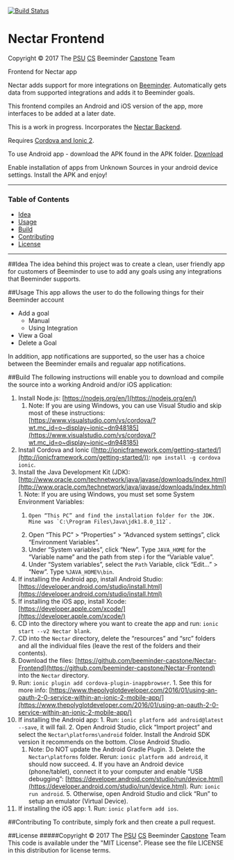 [![Build Status](https://travis-ci.org/beeminder-capstone/Nectar-Frontend.svg?branch=develop)](https://travis-ci.org/beeminder-capstone/Nectar-Frontend)
# Nectar Frontend

Copyright © 2017 The [PSU](https://www.pdx.edu/) [CS](https://www.pdx.edu/computer-science/) Beeminder [Capstone](http://wiki.cs.pdx.edu/capstone/fall_2016/fall_2016.html) Team

Frontend for Nectar app

Nectar adds support for more integrations on [Beeminder](https://www.beeminder.com/). Automatically gets data from supported integrations and adds it to Beeminder goals.

This frontend compiles an Android and iOS version of the app, more interfaces to be added at a later date.

This is a work in progress. Incorporates the [Nectar Backend](https://github.com/beeminder-capstone/Nectar-Backend).

Requires [Cordova and Ionic 2](https://ionicframework.com/getting-started/).

To use Android app - download the APK found in the APK folder. 
[Download](./apk/Nectar.apk)

Enable installation of apps from Unknown Sources in your android device settings.
Install the APK and enjoy!

---

### Table of Contents
 - [Idea](#Idea)
 - [Usage](#usage)
 - [Build](#build)
 - [Contributing](#contributing)
 - [License](#license)
 
---

##Idea
The idea behind this project was to create a clean, user friendly app for customers of Beeminder to use to add any goals using any integrations that Beeminder supports.


##Usage
This app allows the user to do the following things for their Beeminder account
 * Add a goal
     * Manual
     * Using Integration
 * View a Goal
 * Delete a Goal
 
In addition, app notifications are supported, so the user has a choice between the Beeminder emails and regualar app notifications.

##Build
The following instructions will enable you to download and compile the source into a working Android and/or iOS application:



1. Install Node.js: [https://nodejs.org/en/](https://nodejs.org/en/)
    1.  Note: If you are using Windows, you can use Visual Studio and skip most of these instructions: [https://www.visualstudio.com/vs/cordova/?wt.mc_id=o~display~ionic~dn948185](https://www.visualstudio.com/vs/cordova/?wt.mc_id=o~display~ionic~dn948185)
2.    Install Cordova and Ionic ([http://ionicframework.com/getting-started/](http://ionicframework.com/getting-started/)): `npm install -g cordova ionic`.
3.    Install the Java Development Kit (JDK): [http://www.oracle.com/technetwork/java/javase/downloads/index.html](http://www.oracle.com/technetwork/java/javase/downloads/index.html)
    1.    Note: If you are using Windows, you must set some System Environment Variables:
        1.     Open “This PC” and find the installation folder for the JDK. Mine was `C:\Program Files\Java\jdk1.8.0_112`.
        2.    Open “This PC” > “Properties” > “Advanced system settings”, click “Environment Variables”.
        3.    Under “System variables”, click “New”. Type `JAVA_HOME` for the “Variable name” and the path from step i for the “Variable value”.
        4.    Under “System variables”, select the `Path` Variable, click “Edit…” > “New”. Type `%JAVA_HOME%\bin`.
4.    If installing the Android app, install Android Studio: [https://developer.android.com/studio/install.html](https://developer.android.com/studio/install.html)
5.    If installing the iOS app, install Xcode: [https://developer.apple.com/xcode/](https://developer.apple.com/xcode/)
6.    CD into the directory where you want to create the app and run: `ionic start --v2 Nectar blank`.
7.    CD into the `Nectar` directory, delete the “resources” and “src” folders and all the individual files (leave the rest of the folders and their contents).
8.    Download the files: [https://github.com/beeminder-capstone/Nectar-Frontend](https://github.com/beeminder-capstone/Nectar-Frontend) into the `Nectar` directory.
9.    Run: `ionic plugin add cordova-plugin-inappbrowser`.
    1.    See this for more info: [https://www.thepolyglotdeveloper.com/2016/01/using-an-oauth-2-0-service-within-an-ionic-2-mobile-app/](https://www.thepolyglotdeveloper.com/2016/01/using-an-oauth-2-0-service-within-an-ionic-2-mobile-app/)
10.    If installing the Android app:
	1.    Run: `ionic platform add android@latest --save`, it will fail.
	2.    Open Android Studio, click “Import project” and select the `Nectar\platforms\android` folder. Install the Android SDK version it recommends on the bottom. Close Android Studio.
		1.    Note: Do NOT update the Android Gradle Plugin.
	3.    Delete the `Nectar\platforms` folder. Rerun: `ionic platform add android`, it should now succeed.
	4.    If you have an Android device (phone/tablet), connect it to your computer and enable “USB debugging”: [https://developer.android.com/studio/run/device.html](https://developer.android.com/studio/run/device.html). Run: `ionic run android`.
	5.    Otherwise, open Android Studio and click “Run” to setup an emulator (Virtual Device).
11.    If installing the iOS app:
	1.    Run: `ionic platform add ios`.

##Contributing
To contribute, simply fork and then create a pull request. 

##License
#####Copyright © 2017 The [PSU](https://www.pdx.edu/) [CS](https://www.pdx.edu/computer-science/) Beeminder [Capstone](http://wiki.cs.pdx.edu/capstone/fall_2016/fall_2016.html) Team
This code is available under the "MIT License".
Please see the file LICENSE in this distribution for license terms.
